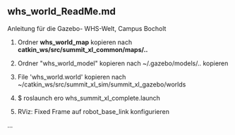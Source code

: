 whs_world_ReadMe.md
------------------------------------
Anleitung für die Gazebo- WHS-Welt, Campus Bocholt 


1. Ordner  __whs_world_map__  kopieren nach  __catkin_ws/src/summit_xl_common/maps/..__ 

2. Ordner "whs_world_model" kopieren nach ~/.gazebo/models/.. kopieren

3. File 'whs_world.world'  kopieren nach ~/catkin_ws/src/summit_xl_sim/summit_xl_gazebo/worlds

4. $ roslaunch ero whs_summit_xl_complete.launch 

5. RViz: Fixed Frame auf robot_base_link konfigurieren

...


